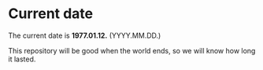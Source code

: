 # Current date

The current date is **1977.01.12.** (YYYY.MM.DD.)

This repository will be good when the world ends, so we will know how long it lasted.